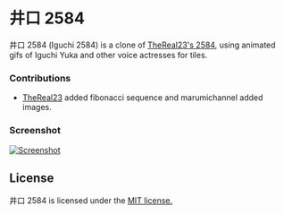 # 井口 2584
井口 2584 (Iguchi 2584) is a clone of [TheReal23's 2584](https://thereal23.github.io/2584/), using animated gifs of Iguchi Yuka and other voice actresses for tiles. 

### Contributions

 - [TheReal23](https://thereal23.github.io/2584/) added fibonacci sequence and marumichannel added images.

### Screenshot

[![Screenshot](https://gs1.wac.edgecastcdn.net/8019B6/data.tumblr.com/9a7926b53b6cf9258b337f785aa97504/tumblr_n2o4nxefyz1r23ps8o1_500.png)](https://gs1.wac.edgecastcdn.net/8019B6/data.tumblr.com/9a7926b53b6cf9258b337f785aa97504/tumblr_n2o4nxefyz1r23ps8o1_500.png)

## License
井口 2584 is licensed under the [MIT license.](https://github.com/marumichannel/2048/blob/master/LICENSE.txt)
